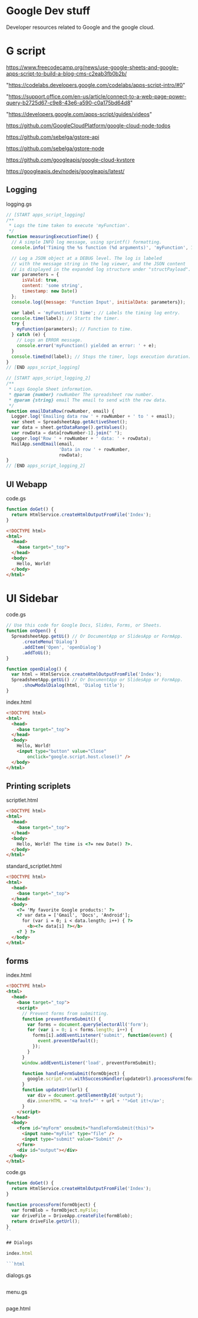 Google Dev stuff
================

Developer resources related to Google and the google cloud.

# G script

https://www.freecodecamp.org/news/use-google-sheets-and-google-apps-script-to-build-a-blog-cms-c2eab3fb0b2b/

"https://codelabs.developers.google.com/codelabs/apps-script-intro/#0"

"https://support.office.com/en-us/article/connect-to-a-web-page-power-query-b2725d67-c9e8-43e6-a590-c0a175bd64d8"

"https://developers.google.com/apps-script/guides/videos"

https://github.com/GoogleCloudPlatform/google-cloud-node-todos

https://github.com/sebelga/gstore-api

https://github.com/sebelga/gstore-node

https://github.com/googleapis/google-cloud-kvstore




https://googleapis.dev/nodejs/googleapis/latest/

## Logging

logging.gs

```js
// [START apps_script_logging]
/**
 * Logs the time taken to execute 'myFunction'.
 */
function measuringExecutionTime() {
  // A simple INFO log message, using sprintf() formatting.
  console.info('Timing the %s function (%d arguments)', 'myFunction', 1);

  // Log a JSON object at a DEBUG level. The log is labeled
  // with the message string in the log viewer, and the JSON content
  // is displayed in the expanded log structure under "structPayload".
  var parameters = {
      isValid: true,
      content: 'some string',
      timestamp: new Date()
  };
  console.log({message: 'Function Input', initialData: parameters});

  var label = 'myFunction() time'; // Labels the timing log entry.
  console.time(label); // Starts the timer.
  try {
    myFunction(parameters); // Function to time.
  } catch (e) {
    // Logs an ERROR message.
    console.error('myFunction() yielded an error: ' + e);
  }
  console.timeEnd(label); // Stops the timer, logs execution duration.
}
// [END apps_script_logging]

// [START apps_script_logging_2]
/**
 * Logs Google Sheet information.
 * @param {number} rowNumber The spreadsheet row number.
 * @param {string} email The email to send with the row data.
 */
function emailDataRow(rowNumber, email) {
  Logger.log('Emailing data row ' + rowNumber + ' to ' + email);
  var sheet = SpreadsheetApp.getActiveSheet();
  var data = sheet.getDataRange().getValues();
  var rowData = data[rowNumber-1].join(" ");
  Logger.log('Row ' + rowNumber + ' data: ' + rowData);
  MailApp.sendEmail(email,
                    'Data in row ' + rowNumber,
                    rowData);
}
// [END apps_script_logging_2]
```

## UI Webapp

code.gs

```js
function doGet() {
  return HtmlService.createHtmlOutputFromFile('Index');
}
```

```html
<!DOCTYPE html>
<html>
  <head>
    <base target="_top">
  </head>
  <body>
    Hello, World!
  </body>
</html>
```

# UI Sidebar

code.gs

```js
// Use this code for Google Docs, Slides, Forms, or Sheets.
function onOpen() {
  SpreadsheetApp.getUi() // Or DocumentApp or SlidesApp or FormApp.
      .createMenu('Dialog')
      .addItem('Open', 'openDialog')
      .addToUi();
}

function openDialog() {
  var html = HtmlService.createHtmlOutputFromFile('Index');
  SpreadsheetApp.getUi() // Or DocumentApp or SlidesApp or FormApp.
      .showModalDialog(html, 'Dialog title');
}
```

index.html

```html
<!DOCTYPE html>
<html>
  <head>
    <base target="_top">
  </head>
  <body>
    Hello, World!
    <input type="button" value="Close"
        onclick="google.script.host.close()" />
  </body>
</html>

```


## Printing scriplets

scriptlet.html

```html
<!DOCTYPE html>
<html>
  <head>
    <base target="_top">
  </head>
  <body>
    Hello, World! The time is <?= new Date() ?>.
  </body>
</html>
```

standard_scriptlet.html

```html
<!DOCTYPE html>
<html>
  <head>
    <base target="_top">
  </head>
  <body>
    <?= 'My favorite Google products:' ?>
    <? var data = ['Gmail', 'Docs', 'Android'];
      for (var i = 0; i < data.length; i++) { ?>
        <b><?= data[i] ?></b>
    <? } ?>
  </body>
</html>
```

## forms

index.html

```html
<!DOCTYPE html>
<html>
  <head>
    <base target="_top">
    <script>
      // Prevent forms from submitting.
      function preventFormSubmit() {
        var forms = document.querySelectorAll('form');
        for (var i = 0; i < forms.length; i++) {
          forms[i].addEventListener('submit', function(event) {
            event.preventDefault();
          });
        }
      }
      window.addEventListener('load', preventFormSubmit);

      function handleFormSubmit(formObject) {
        google.script.run.withSuccessHandler(updateUrl).processForm(formObject);
      }
      function updateUrl(url) {
        var div = document.getElementById('output');
        div.innerHTML = '<a href="' + url + '">Got it!</a>';
      }
    </script>
  </head>
  <body>
    <form id="myForm" onsubmit="handleFormSubmit(this)">
      <input name="myFile" type="file" />
      <input type="submit" value="Submit" />
    </form>
    <div id="output"></div>
 </body>
</html>
```

code.gs

```js
function doGet() {
  return HtmlService.createHtmlOutputFromFile('Index');
}

function processForm(formObject) {
  var formBlob = formObject.myFile;
  var driveFile = DriveApp.createFile(formBlob);
  return driveFile.getUrl();
}
``

## Dialogs

index.html

```html
```

dialogs.gs

```js
```
menu.gs

```js
```

page.html
```js
```

